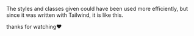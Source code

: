 The styles and classes given could have been used more efficiently, but since it was written with Tailwind, it is like this.

thanks for watching❤
